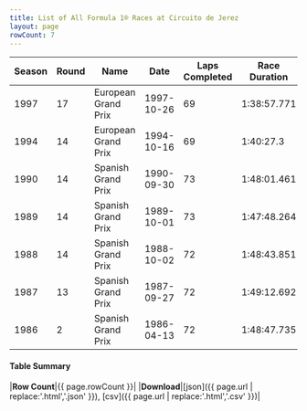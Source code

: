 ```yaml
---
title: List of All Formula 1® Races at Circuito de Jerez
layout: page
rowCount: 7
---
```


| Season | Round | Name | Date | Laps Completed | Race Duration | Winning Driver | Winning Constructor |
|--|--|--|--|--|--|--|--|
| 1997 | 17 | European Grand Prix | 1997-10-26 | 69 | 1:38:57.771 | Mika Häkkinen 🇫🇮 | McLaren 🇬🇧 |
| 1994 | 14 | European Grand Prix | 1994-10-16 | 69 | 1:40:27.3 | Michael Schumacher 🇩🇪 | Benetton 🇮🇹 |
| 1990 | 14 | Spanish Grand Prix | 1990-09-30 | 73 | 1:48:01.461 | Alain Prost 🇫🇷 | Ferrari 🇮🇹 |
| 1989 | 14 | Spanish Grand Prix | 1989-10-01 | 73 | 1:47:48.264 | Ayrton Senna 🇧🇷 | McLaren 🇬🇧 |
| 1988 | 14 | Spanish Grand Prix | 1988-10-02 | 72 | 1:48:43.851 | Alain Prost 🇫🇷 | McLaren 🇬🇧 |
| 1987 | 13 | Spanish Grand Prix | 1987-09-27 | 72 | 1:49:12.692 | Nigel Mansell 🇬🇧 | Williams 🇬🇧 |
| 1986 | 2 | Spanish Grand Prix | 1986-04-13 | 72 | 1:48:47.735 | Ayrton Senna 🇧🇷 | Team Lotus 🇬🇧 |

#### Table Summary

|**Row Count**|{{ page.rowCount }}|
|**Download**|[json]({{ page.url | replace:'.html','.json' }}), [csv]({{ page.url | replace:'.html','.csv' }})|
